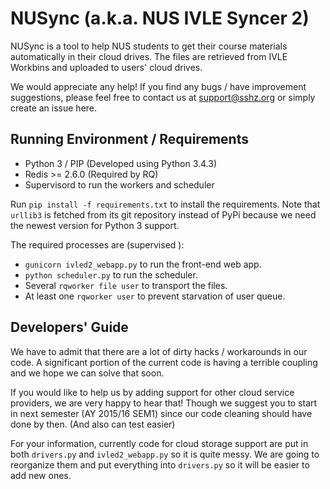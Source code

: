 # NUSync (a.k.a. NUS IVLE Syncer 2)

NUSync is a tool to help NUS students to get their course materials automatically in their cloud drives. The files are retrieved from IVLE Workbins and uploaded to users' cloud drives.

We would appreciate any help! If you find any bugs / have improvement suggestions, please feel free to contact us at support@sshz.org or simply create an issue here.


## Running Environment / Requirements

* Python 3 / PIP (Developed using Python 3.4.3)
* Redis >= 2.6.0 (Required by RQ)
* Supervisord to run the workers and scheduler

Run `pip install -f requirements.txt` to install the requirements. Note that `urllib3` is fetched from its git repository instead of PyPi because we need the newest version for Python 3 support.

The required processes are (supervised ):

* `gunicorn ivled2_webapp.py` to run the front-end web app.
* `python scheduler.py` to run the scheduler.
* Several `rqworker file user` to transport the files.
* At least one `rqworker user` to prevent starvation of user queue.

## Developers' Guide

We have to admit that there are a lot of dirty hacks / workarounds in our code. A significant portion of the current code is having a terrible coupling and we hope we can solve that soon.

If you would like to help us by adding support for other cloud service providers, we are very happy to hear that! Though we suggest you to start in next semester (AY 2015/16 SEM1) since our code cleaning should have done by then. (And also can test easier)

For your information, currently code for cloud storage support are put in both `drivers.py` and `ivled2_webapp.py` so it is quite messy. We are going to reorganize them and put everything into `drivers.py` so it will be easier to add new ones.
